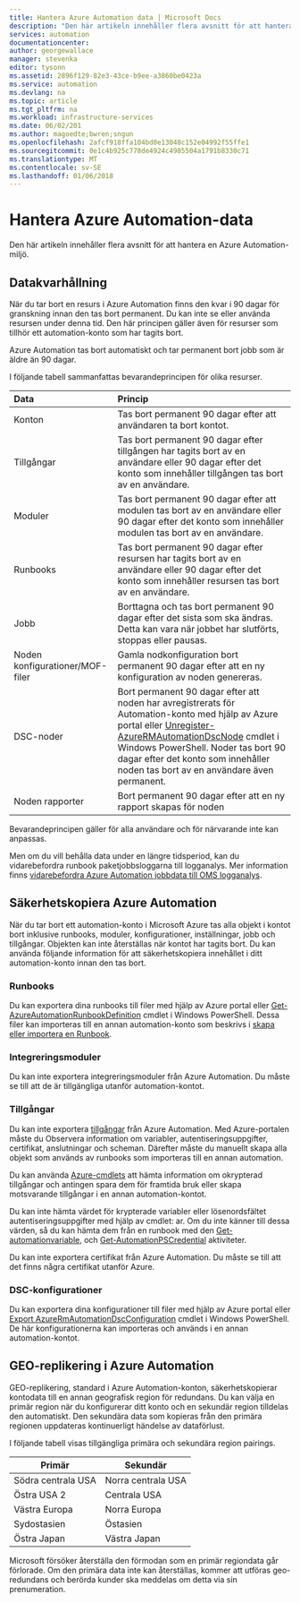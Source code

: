 ```yaml
---
title: Hantera Azure Automation data | Microsoft Docs
description: "Den här artikeln innehåller flera avsnitt för att hantera en Azure Automation-miljö.  För närvarande innehåller datalagring och säkerhetskopiering av Azure Automation-katastrofåterställning i Azure Automation."
services: automation
documentationcenter: 
author: georgewallace
manager: stevenka
editor: tysonn
ms.assetid: 2896f129-82e3-43ce-b9ee-a3860be0423a
ms.service: automation
ms.devlang: na
ms.topic: article
ms.tgt_pltfrm: na
ms.workload: infrastructure-services
ms.date: 06/02/201
ms.author: magoedte;bwren;sngun
ms.openlocfilehash: 2afcf918ffa104bd0e13048c152e04992f55ffe1
ms.sourcegitcommit: 0e1c4b925c778de4924c4985504a1791b8330c71
ms.translationtype: MT
ms.contentlocale: sv-SE
ms.lasthandoff: 01/06/2018
---
```

# <a name="managing-azure-automation-data"></a>Hantera Azure Automation-data
Den här artikeln innehåller flera avsnitt för att hantera en Azure Automation-miljö.

## <a name="data-retention"></a>Datakvarhållning
När du tar bort en resurs i Azure Automation finns den kvar i 90 dagar för granskning innan den tas bort permanent.  Du kan inte se eller använda resursen under denna tid.  Den här principen gäller även för resurser som tillhör ett automation-konto som har tagits bort.

Azure Automation tas bort automatiskt och tar permanent bort jobb som är äldre än 90 dagar.

I följande tabell sammanfattas bevarandeprincipen för olika resurser.

| Data | Princip |
|:--- |:--- |
| Konton |Tas bort permanent 90 dagar efter att användaren ta bort kontot. |
| Tillgångar |Tas bort permanent 90 dagar efter tillgången har tagits bort av en användare eller 90 dagar efter det konto som innehåller tillgången tas bort av en användare. |
| Moduler |Tas bort permanent 90 dagar efter att modulen tas bort av en användare eller 90 dagar efter det konto som innehåller modulen tas bort av en användare. |
| Runbooks |Tas bort permanent 90 dagar efter resursen har tagits bort av en användare eller 90 dagar efter det konto som innehåller resursen tas bort av en användare. |
| Jobb |Borttagna och tas bort permanent 90 dagar efter det sista som ska ändras. Detta kan vara när jobbet har slutförts, stoppas eller pausas. |
| Noden konfigurationer/MOF-filer |Gamla nodkonfiguration bort permanent 90 dagar efter att en ny konfiguration av noden genereras. |
| DSC-noder |Bort permanent 90 dagar efter att noden har avregistrerats för Automation-konto med hjälp av Azure portal eller [Unregister-AzureRMAutomationDscNode](https://msdn.microsoft.com/library/mt603500.aspx) cmdlet i Windows PowerShell. Noder tas bort 90 dagar efter det konto som innehåller noden tas bort av en användare även permanent. |
| Noden rapporter |Bort permanent 90 dagar efter att en ny rapport skapas för noden |

Bevarandeprincipen gäller för alla användare och för närvarande inte kan anpassas.

Men om du vill behålla data under en längre tidsperiod, kan du vidarebefordra runbook paketjobbsloggarna till logganalys.  Mer information finns [vidarebefordra Azure Automation jobbdata till OMS logganalys](automation-manage-send-joblogs-log-analytics.md).   

## <a name="backing-up-azure-automation"></a>Säkerhetskopiera Azure Automation
När du tar bort ett automation-konto i Microsoft Azure tas alla objekt i kontot bort inklusive runbooks, moduler, konfigurationer, inställningar, jobb och tillgångar. Objekten kan inte återställas när kontot har tagits bort.  Du kan använda följande information för att säkerhetskopiera innehållet i ditt automation-konto innan den tas bort. 

### <a name="runbooks"></a>Runbooks
Du kan exportera dina runbooks till filer med hjälp av Azure portal eller [Get-AzureAutomationRunbookDefinition](https://msdn.microsoft.com/library/dn690269.aspx) cmdlet i Windows PowerShell.  Dessa filer kan importeras till en annan automation-konto som beskrivs i [skapa eller importera en Runbook](https://msdn.microsoft.com/library/dn643637.aspx).

### <a name="integration-modules"></a>Integreringsmoduler
Du kan inte exportera integreringsmoduler från Azure Automation.  Du måste se till att de är tillgängliga utanför automation-kontot.

### <a name="assets"></a>Tillgångar
Du kan inte exportera [tillgångar](https://msdn.microsoft.com/library/dn939988.aspx) från Azure Automation.  Med Azure-portalen måste du Observera information om variabler, autentiseringsuppgifter, certifikat, anslutningar och scheman.  Därefter måste du manuellt skapa alla objekt som används av runbooks som importeras till en annan automation.

Du kan använda [Azure-cmdlets](https://msdn.microsoft.com/library/dn690262.aspx) att hämta information om okrypterad tillgångar och antingen spara dem för framtida bruk eller skapa motsvarande tillgångar i en annan automation-kontot.

Du kan inte hämta värdet för krypterade variabler eller lösenordsfältet autentiseringsuppgifter med hjälp av cmdlet: ar.  Om du inte känner till dessa värden, så du kan hämta dem från en runbook med den [Get-automationvariable,](https://msdn.microsoft.com/library/dn940012.aspx) och [Get-AutomationPSCredential](https://msdn.microsoft.com/library/dn940015.aspx) aktiviteter.

Du kan inte exportera certifikat från Azure Automation.  Du måste se till att det finns några certifikat utanför Azure.

### <a name="dsc-configurations"></a>DSC-konfigurationer
Du kan exportera dina konfigurationer till filer med hjälp av Azure portal eller [Export AzureRmAutomationDscConfiguration](https://msdn.microsoft.com/library/mt603485.aspx) cmdlet i Windows PowerShell. De här konfigurationerna kan importeras och används i en annan automation-kontot.

## <a name="geo-replication-in-azure-automation"></a>GEO-replikering i Azure Automation
GEO-replikering, standard i Azure Automation-konton, säkerhetskopierar kontodata till en annan geografisk region för redundans. Du kan välja en primär region när du konfigurerar ditt konto och en sekundär region tilldelas den automatiskt. Den sekundära data som kopieras från den primära regionen uppdateras kontinuerligt händelse av dataförlust.  

I följande tabell visas tillgängliga primära och sekundära region pairings.

| Primär | Sekundär |
| --- | --- |
| Södra centrala USA |Norra centrala USA |
| Östra USA 2 |Centrala USA |
| Västra Europa |Norra Europa |
| Sydostasien |Östasien |
| Östra Japan |Västra Japan |

Microsoft försöker återställa den förmodan som en primär regiondata går förlorade. Om den primära data inte kan återställas, kommer att utföras geo-redundans och berörda kunder ska meddelas om detta via sin prenumeration.

